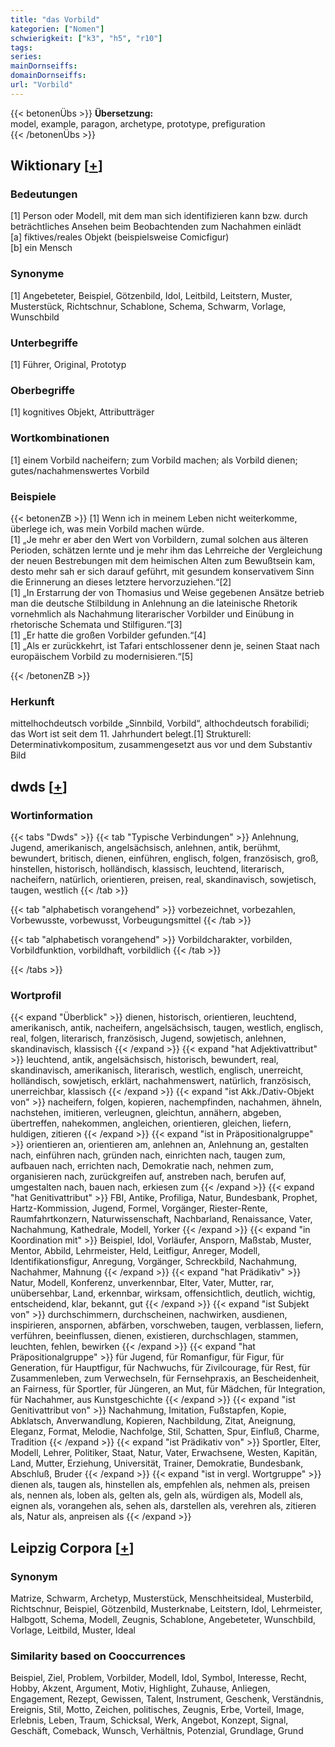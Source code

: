```yaml
---
title: "das Vorbild"
kategorien: ["Nomen"]
schwierigkeit: ["k3", "h5", "r10"]
tags:
series:
mainDornseiffs:
domainDornseiffs:
url: "Vorbild"
---
```


{{< betonenÜbs >}}
**Übersetzung:**  
model, example, paragon, archetype, prototype, prefiguration  
{{< /betonenÜbs >}}

## Wiktionary [[+](https://de.wiktionary.org/wiki/Vorbild)]

### Bedeutungen
[1] Person oder Modell, mit dem man sich identifizieren kann bzw. durch beträchtliches Ansehen beim Beobachtenden zum Nachahmen einlädt  
[a] fiktives/reales Objekt (beispielsweise Comicfigur)  
[b] ein Mensch  

### Synonyme
[1] Angebeteter, Beispiel, Götzenbild, Idol, Leitbild, Leitstern, Muster, Musterstück, Richtschnur, Schablone, Schema, Schwarm, Vorlage, Wunschbild  

### Unterbegriffe
[1] Führer, Original, Prototyp  

### Oberbegriffe
[1] kognitives Objekt, Attributträger  

### Wortkombinationen
[1] einem Vorbild nacheifern; zum Vorbild machen; als Vorbild dienen; gutes/nachahmenswertes Vorbild  

### Beispiele
{{< betonenZB >}}
[1] Wenn ich in meinem Leben nicht weiterkomme, überlege ich, was mein Vorbild machen würde.  
[1] „Je mehr er aber den Wert von Vorbildern, zumal solchen aus älteren Perioden, schätzen lernte und je mehr ihm das Lehrreiche der Vergleichung der neuen Bestrebungen mit dem heimischen Alten zum Bewußtsein kam, desto mehr sah er sich darauf geführt, mit gesundem konservativem Sinn die Erinnerung an dieses letztere hervorzuziehen.“[2]  
[1] „In Erstarrung der von Thomasius und Weise gegebenen Ansätze betrieb man die deutsche Stilbildung in Anlehnung an die lateinische Rhetorik vornehmlich als Nachahmung literarischer Vorbilder und Einübung in rhetorische Schemata und Stilfiguren.“[3]  
[1] „Er hatte die großen Vorbilder gefunden.“[4]  
[1] „Als er zurückkehrt, ist Tafari entschlossener denn je, seinen Staat nach europäischem Vorbild zu modernisieren.“[5]  

{{< /betonenZB >}}
### Herkunft
mittelhochdeutsch vorbilde „Sinnbild, Vorbild“, althochdeutsch forabilidi; das Wort ist seit dem 11. Jahrhundert belegt.[1] Strukturell: Determinativkompositum, zusammengesetzt aus vor und dem Substantiv Bild  



## dwds [[+](https://www.dwds.de/wb/Vorbild)]

### Wortinformation
{{< tabs "Dwds" >}}
{{< tab "Typische Verbindungen" >}}
Anlehnung, Jugend, amerikanisch, angelsächsisch, anlehnen, antik, berühmt, bewundert, britisch, dienen, einführen, englisch, folgen, französisch, groß, hinstellen, historisch, holländisch, klassisch, leuchtend, literarisch, nacheifern, natürlich, orientieren, preisen, real, skandinavisch, sowjetisch, taugen, westlich
{{< /tab >}}

{{< tab "alphabetisch vorangehend" >}}
vorbezeichnet, vorbezahlen, Vorbewusste, vorbewusst, Vorbeugungsmittel
{{< /tab >}}

{{< tab "alphabetisch vorangehend" >}}
Vorbildcharakter, vorbilden, Vorbildfunktion, vorbildhaft, vorbildlich
{{< /tab >}}

{{< /tabs >}}

### Wortprofil
{{< expand "Überblick" >}} dienen, historisch, orientieren, leuchtend, amerikanisch, antik, nacheifern, angelsächsisch, taugen, westlich, englisch, real, folgen, literarisch, französisch, Jugend, sowjetisch, anlehnen, skandinavisch, klassisch {{< /expand >}}
{{< expand "hat Adjektivattribut" >}} leuchtend, antik, angelsächsisch, historisch, bewundert, real, skandinavisch, amerikanisch, literarisch, westlich, englisch, unerreicht, holländisch, sowjetisch, erklärt, nachahmenswert, natürlich, französisch, unerreichbar, klassisch {{< /expand >}}
{{< expand "ist Akk./Dativ-Objekt von" >}} nacheifern, folgen, kopieren, nachempfinden, nachahmen, ähneln, nachstehen, imitieren, verleugnen, gleichtun, annähern, abgeben, übertreffen, nahekommen, angleichen, orientieren, gleichen, liefern, huldigen, zitieren {{< /expand >}}
{{< expand "ist in Präpositionalgruppe" >}} orientieren an, orientieren am, anlehnen an, Anlehnung an, gestalten nach, einführen nach, gründen nach, einrichten nach, taugen zum, aufbauen nach, errichten nach, Demokratie nach, nehmen zum, organisieren nach, zurückgreifen auf, anstreben nach, berufen auf, umgestalten nach, bauen nach, erkiesen zum {{< /expand >}}
{{< expand "hat Genitivattribut" >}} FBI, Antike, Profiliga, Natur, Bundesbank, Prophet, Hartz-Kommission, Jugend, Formel, Vorgänger, Riester-Rente, Raumfahrtkonzern, Naturwissenschaft, Nachbarland, Renaissance, Vater, Nachahmung, Kathedrale, Modell, Yorker {{< /expand >}}
{{< expand "in Koordination mit" >}} Beispiel, Idol, Vorläufer, Ansporn, Maßstab, Muster, Mentor, Abbild, Lehrmeister, Held, Leitfigur, Anreger, Modell, Identifikationsfigur, Anregung, Vorgänger, Schreckbild, Nachahmung, Nachahmer, Mahnung {{< /expand >}}
{{< expand "hat Prädikativ" >}} Natur, Modell, Konferenz, unverkennbar, Elter, Vater, Mutter, rar, unübersehbar, Land, erkennbar, wirksam, offensichtlich, deutlich, wichtig, entscheidend, klar, bekannt, gut {{< /expand >}}
{{< expand "ist Subjekt von" >}} durchschimmern, durchscheinen, nachwirken, ausdienen, inspirieren, anspornen, abfärben, vorschweben, taugen, verblassen, liefern, verführen, beeinflussen, dienen, existieren, durchschlagen, stammen, leuchten, fehlen, bewirken {{< /expand >}}
{{< expand "hat Präpositionalgruppe" >}} für Jugend, für Romanfigur, für Figur, für Generation, für Hauptfigur, für Nachwuchs, für Zivilcourage, für Rest, für Zusammenleben, zum Verwechseln, für Fernsehpraxis, an Bescheidenheit, an Fairness, für Sportler, für Jüngeren, an Mut, für Mädchen, für Integration, für Nachahmer, aus Kunstgeschichte {{< /expand >}}
{{< expand "ist Genitivattribut von" >}} Nachahmung, Imitation, Fußstapfen, Kopie, Abklatsch, Anverwandlung, Kopieren, Nachbildung, Zitat, Aneignung, Eleganz, Format, Melodie, Nachfolge, Stil, Schatten, Spur, Einfluß, Charme, Tradition {{< /expand >}}
{{< expand "ist Prädikativ von" >}} Sportler, Elter, Modell, Lehrer, Politiker, Staat, Natur, Vater, Erwachsene, Westen, Kapitän, Land, Mutter, Erziehung, Universität, Trainer, Demokratie, Bundesbank, Abschluß, Bruder {{< /expand >}}
{{< expand "ist in vergl. Wortgruppe" >}} dienen als, taugen als, hinstellen als, empfehlen als, nehmen als, preisen als, nennen als, loben als, gelten als, geln als, würdigen als, Modell als, eignen als, vorangehen als, sehen als, darstellen als, verehren als, zitieren als, Natur als, anpreisen als {{< /expand >}}

## Leipzig Corpora [[+](https://corpora.uni-leipzig.de/en/res?word=Vorbild&corpusId=deu_newscrawl-public_2018)]


### Synonym
Matrize, Schwarm, Archetyp, Musterstück, Menschheitsideal, Musterbild, Richtschnur, Beispiel, Götzenbild, Musterknabe, Leitstern, Idol, Lehrmeister, Halbgott, Schema, Modell, Zeugnis, Schablone, Angebeteter, Wunschbild, Vorlage, Leitbild, Muster, Ideal


### Similarity based on Cooccurrences
Beispiel, Ziel, Problem, Vorbilder, Modell, Idol, Symbol, Interesse, Recht, Hobby, Akzent, Argument, Motiv, Highlight, Zuhause, Anliegen, Engagement, Rezept, Gewissen, Talent, Instrument, Geschenk, Verständnis, Ereignis, Stil, Motto, Zeichen, politisches, Zeugnis, Erbe, Vorteil, Image, Erlebnis, Leben, Traum, Schicksal, Werk, Angebot, Konzept, Signal, Geschäft, Comeback, Wunsch, Verhältnis, Potenzial, Grundlage, Grund

